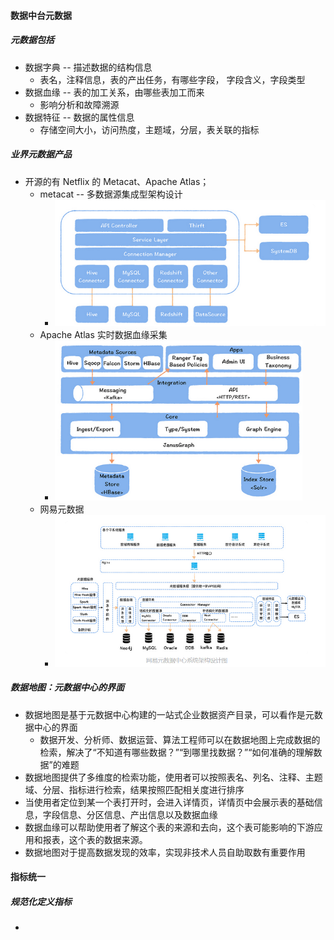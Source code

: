 ####  数据中台元数据

#####  元数据包括

* 数据字典 -- 描述数据的结构信息
  * 表名，注释信息，表的产出任务，有哪些字段， 字段含义，字段类型
* 数据血缘 -- 表的加工关系，由哪些表加工而来
  * 影响分析和故障溯源
* 数据特征 -- 数据的属性信息
  * 存储空间大小，访问热度，主题域，分层，表关联的指标



#####  业界元数据产品

* 开源的有 Netflix 的 Metacat、Apache Atlas；
  * metacat -- 多数据源集成型架构设计
    * <img src="./images/meta_cat.png" alt="image-20200605162236583" style="zoom:67%;" />
  * Apache Atlas 实时数据血缘采集
    * <img src="./images/meta_line.png" alt="image-20200605162609658" style="zoom:67%;" />
  * 网易元数据
    * <img src="./images/wangyi_meta.png" alt="image-20200605170536246" style="zoom:67%;" />



#####  数据地图：元数据中心的界面

* 数据地图是基于元数据中心构建的一站式企业数据资产目录，可以看作是元数据中心的界面
  * 数据开发、分析师、数据运营、算法工程师可以在数据地图上完成数据的检索，解决了“不知道有哪些数据？”“到哪里找数据？”“如何准确的理解数据”的难题
* 数据地图提供了多维度的检索功能，使用者可以按照表名、列名、注释、主题域、分层、指标进行检索，结果按照匹配相关度进行排序
* 当使用者定位到某一个表打开时，会进入详情页，详情页中会展示表的基础信息，字段信息、分区信息、产出信息以及数据血缘
* 数据血缘可以帮助使用者了解这个表的来源和去向，这个表可能影响的下游应用和报表，这个表的数据来源。
* 数据地图对于提高数据发现的效率，实现非技术人员自助取数有重要作用





####  指标统一

#####  规范化定义指标

* 